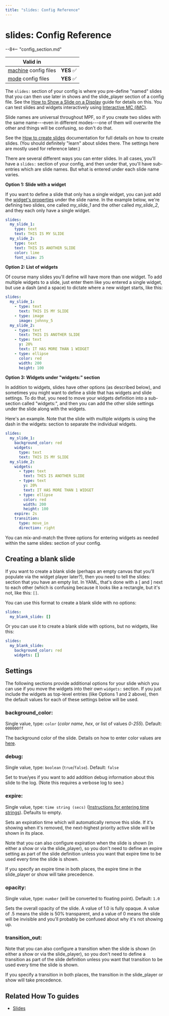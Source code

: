 ```yaml
---
title: "slides: Config Reference"
---
```


# slides: Config Reference

--8<-- "config_section.md"

| Valid in | |
|-----|:----:|
|[machine](instructions/machine_config.md) config files |**YES** :white_check_mark:|
|[mode](instructions/mode_config.md) config files|**YES** :white_check_mark:|

The `slides:` section of your config is where you pre-define "named"
slides that you can then use later in shows and the slide_player section
of a config file. See the
[How to Show a Slide on a Display](../mc/slides/showing_slides.md) guide
for details on this. You can test slides and widgets interactively using
[Interactive MC (iMC)](../tools/imc.md).

Slide names are universal throughout MPF, so if you create two slides
with the same name---even in different modes---one of them will
overwrite the other and things will be confusing, so don't do that.

See the [How to create slides](../mc/slides/creating_slides.md)
documentation for full details on how to create slides. (You should
definitely "learn" about slides there. The settings here are mostly
used for reference later.)

There are several different ways you can enter slides. In all cases,
you'll have a `slides:` section of your config, and then under that,
you'll have sub-entries which are slide names. But what is entered
under each slide name varies.

**Option 1: Slide with a widget**

If you want to define a slide that only has a single widget, you can
just add the
[widget's properties](../mc/widgets/types.md) under the slide name. In the example below, we're defining
two slides, one called *my_slide_1* and the other called *my_slide_2*,
and they each only have a single widget.

``` yaml
slides:
  my_slide_1:
    type: text
    text: THIS IS MY SLIDE
  my_slide_2:
    type: text
    text: THIS IS ANOTHER SLIDE
    color: lime
    font_size: 25
```

**Option 2: List of widgets**

Of course many slides you'll define will have more than one widget. To
add multiple widgets to a slide, just enter them like you entered a
single widget, but use a dash (and a space) to dictate where a new
widget starts, like this:

``` yaml
slides:
  my_slide_1:
    - type: text
      text: THIS IS MY SLIDE
    - type: image
      image: johnny_5
  my_slide_2:
    - type: text
      text: THIS IS ANOTHER SLIDE
    - type: text
      y: 20%
      text: IT HAS MORE THAN 1 WIDGET
    - type: ellipse
      color: red
      width: 200
      height: 100
```

**Option 3: Widgets under "widgets:" section**

In addition to widgets, slides have other options (as described below),
and sometimes you might want to define a slide that has widgets and
slide settings. To do that, you need to move your widgets definition
into a sub-section called "widgets:", and then you can add the other
slide settings under the slide along with the widgets.

Here's an example. Note that the slide with multiple widgets is using
the dash in the widgets: section to separate the individual widgets.

``` yaml
slides:
  my_slide_1:
    background_color: red
    widgets:
      type: text
      text: THIS IS MY SLIDE
  my_slide_2:
    widgets:
      - type: text
        text: THIS IS ANOTHER SLIDE
      - type: text
        y: 20%
        text: IT HAS MORE THAN 1 WIDGET
      - type: ellipse
        color: red
        width: 200
        height: 100
    expire: 2s
    transition:
      type: move_in
      direction: right
```

You can mix-and-match the three options for entering widgets as needed
within the same slides: section of your config.

## Creating a blank slide

If you want to create a blank slide (perhaps an empty canvas that
you'll populate via the widget player later?), then you need to tell
the slides: section that you have an empty list. In YAML, that's done
with a \[ and \] next to each other (which is confusing because it looks
like a rectangle, but it's not, like this: `[]`.

You can use this format to create a blank slide with no options:

``` yaml
slides:
  my_blank_slide: []
```

Or you can use it to create a blank slide with options, but no widgets,
like this:

``` yaml
slides:
  my_blank_slide:
    background_color: red
    widgets: []
```

## Settings

The following sections provide additional options for your slide which
you can use if you move the widgets into their own `widgets:` section.
If you just include the widgets as top-level entries (like Options 1 and
2 above), then the default values for each of these settings below will
be used.

### background_color:

Single value, type: `color` (*color name*, *hex*, or list of values
*0*-*255*). Default: `000000ff`

The background color of the slide. Details on how to enter color values
are [here](instructions/colors.md).

### debug:

Single value, type: `boolean` (`true`/`false`). Default: `false`

Set to true/yes if you want to add addition debug information about this
slide to the log. (Note this requires a verbose log to see.)

### expire:

Single value, type: `time string (secs)`
([Instructions for entering time strings](instructions/time_strings.md)). Defaults to empty.

Sets an expiration time which will automatically remove this slide. If
it's showing when it's removed, the next-highest priority active slide
will be shown in its place.

Note that you can also configure expiration when the slide is shown (in
either a show or via the slide_player), so you don't need to define an
expire setting as part of the slide definition unless you want that
expire time to be used every time the slide is shown.

If you specify an expire time in both places, the expire time in the
slide_player or show will take precedence.

### opacity:

Single value, type: `number` (will be converted to floating point).
Default: `1.0`

Sets the overall opacity of the slide. A value of 1.0 is fully opaque. A
value of .5 means the slide is 50% transparent, and a value of 0 means
the slide will be invisible and you'll probably be confused about why
it's not showing up.

### transition_out:

Note that you can also configure a transition when the slide is shown
(in either a show or via the slide_player), so you don't need to define
a transition as part of the slide definition unless you want that
transition to be used every time the slide is shown.

If you specify a transition in both places, the transition in the
slide_player or show will take precedence.

## Related How To guides

* [Slides](../mc/slides/index.md)
